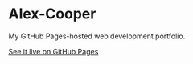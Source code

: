 # Alex-Cooper

My GitHub Pages-hosted web development portfolio. 

[See it live on GitHub Pages](http://jsmurf.github.io)
